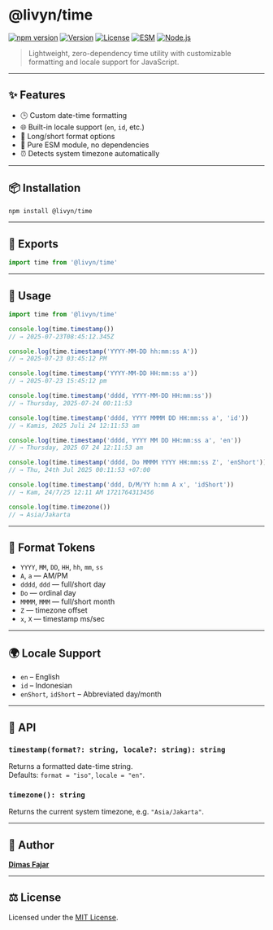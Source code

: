 # @livyn/time

[![npm version](https://img.shields.io/npm/v/@livyn/time)](https://www.npmjs.com/package/@livyn/time)
[![Version](https://img.shields.io/badge/Version-v1.0.0-blue)](https://www.npmjs.com/package/@livyn/time?activeTab=versions)
[![License](https://img.shields.io/badge/License-MIT-green)](https://github.com/fajardison/livyn-time/blob/main/LICENSE)
[![ESM](https://img.shields.io/badge/javascript-ESM-orange)](https://nodejs.org/api/esm.html)
[![Node.js](https://img.shields.io/badge/node-%3E%3D18.0.0-blue)](https://nodejs.org/)

> Lightweight, zero-dependency time utility with customizable formatting and locale support for JavaScript.

---

## ✨ Features

- 🕒 Custom date-time formatting
- 🌐 Built-in locale support (`en`, `id`, etc.)
- 🔁 Long/short format options
- 🧩 Pure ESM module, no dependencies
- ⏰ Detects system timezone automatically

---

## 📦 Installation

```bash
npm install @livyn/time
```

---

## 📂 Exports

```js
import time from '@livyn/time'
```

---

## 🚀 Usage

```js
import time from '@livyn/time'

console.log(time.timestamp()) 
// → 2025-07-23T08:45:12.345Z

console.log(time.timestamp('YYYY-MM-DD hh:mm:ss A')) 
// → 2025-07-23 03:45:12 PM

console.log(time.timestamp('YYYY-MM-DD HH:mm:ss a')) 
// → 2025-07-23 15:45:12 pm

console.log(time.timestamp('dddd, YYYY-MM-DD HH:mm:ss')) 
// → Thursday, 2025-07-24 00:11:53

console.log(time.timestamp('dddd, YYYY MMMM DD HH:mm:ss a', 'id')) 
// → Kamis, 2025 Juli 24 12:11:53 am

console.log(time.timestamp('dddd, YYYY MM DD HH:mm:ss a', 'en')) 
// → Thursday, 2025 07 24 12:11:53 am

console.log(time.timestamp('dddd, Do MMMM YYYY HH:mm:ss Z', 'enShort')) 
// → Thu, 24th Jul 2025 00:11:53 +07:00

console.log(time.timestamp('ddd, D/M/YY h:mm A x', 'idShort')) 
// → Kam, 24/7/25 12:11 AM 1721764313456

console.log(time.timezone()) 
// → Asia/Jakarta
```

---

## 🧠 Format Tokens

- `YYYY`, `MM`, `DD`, `HH`, `hh`, `mm`, `ss`
- `A`, `a` — AM/PM
- `dddd`, `ddd` — full/short day
- `Do` — ordinal day
- `MMMM`, `MMM` — full/short month
- `Z` — timezone offset
- `x`, `X` — timestamp ms/sec

---

## 🌍 Locale Support

- `en` – English
- `id` – Indonesian
- `enShort`, `idShort` – Abbreviated day/month

---

## 📘 API

### `timestamp(format?: string, locale?: string): string`

Returns a formatted date-time string.  
Defaults: `format = "iso"`, `locale = "en"`.

### `timezone(): string`

Returns the current system timezone, e.g. `"Asia/Jakarta"`.

---

## 👤 Author

**[Dimas Fajar](https://github.com/fajardison)**

---

## ⚖️ License

Licensed under the [MIT License](https://github.com/fajardison/livyn-time/blob/main/LICENSE).
